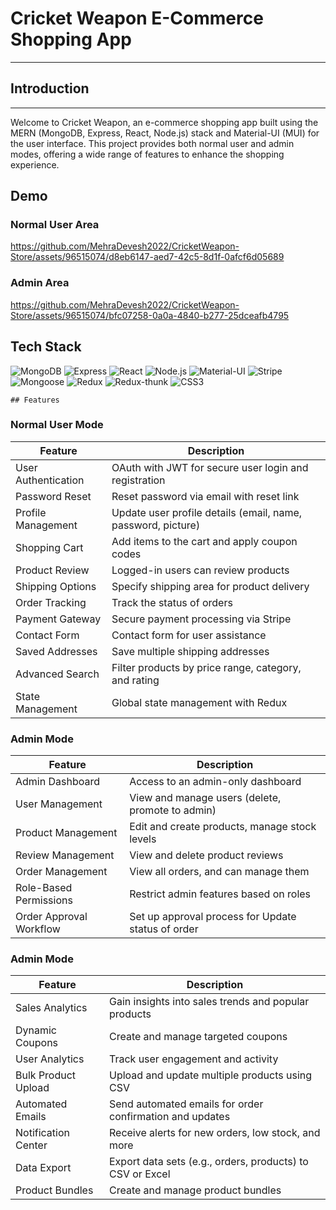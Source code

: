 # Cricket Weapon E-Commerce Shopping App
---



## Introduction
---
Welcome to Cricket Weapon, an e-commerce shopping app built using the MERN (MongoDB, Express, React, Node.js) stack and Material-UI (MUI) for the user interface. This project provides both normal user and admin modes, offering a wide range of features to enhance the shopping experience.

## Demo

### Normal User Area

https://github.com/MehraDevesh2022/CricketWeapon-Store/assets/96515074/d8eb6147-aed7-42c5-8d1f-0afcf6d05689

### Admin Area
https://github.com/MehraDevesh2022/CricketWeapon-Store/assets/96515074/bfc07258-0a0a-4840-b277-25dceafb4795


## Tech Stack


![MongoDB](https://img.shields.io/badge/-MongoDB-green) ![Express](https://img.shields.io/badge/-Express-blue) ![React](https://img.shields.io/badge/-React-blue) ![Node.js](https://img.shields.io/badge/-Node.js-green) ![Material-UI](https://img.shields.io/badge/-Material--UI-blue) ![Stripe](https://img.shields.io/badge/-Stripe-blue) ![Mongoose](https://img.shields.io/badge/-Mongoose-green) ![Redux](https://img.shields.io/badge/-Redux-purple) ![Redux-thunk](https://img.shields.io/badge/-Redux--thunk-purple) ![CSS3](https://img.shields.io/badge/-CSS3-blue)



    ## Features

### Normal User Mode

| Feature             | Description                                                  |
| ------------------- | ------------------------------------------------------------ |
| User Authentication | OAuth with JWT for secure user login and registration        |
| Password Reset      | Reset password via email with reset link                     |
| Profile Management  | Update user profile details (email, name, password, picture) |
| Shopping Cart       | Add items to the cart and apply coupon codes                 |
| Product Review      | Logged-in users can review products                          |
| Shipping Options    | Specify shipping area for product delivery                   |
| Order Tracking      | Track the status of orders                                   |
| Payment Gateway     | Secure payment processing via Stripe                         |
| Contact Form        | Contact form for user assistance                             |
| Saved Addresses     | Save multiple shipping addresses                             |
| Advanced Search     | Filter products by price range, category, and rating         |
| State Management    | Global state management with Redux                           |
### Admin Mode

| Feature                 | Description                                        |
| ----------------------- | -------------------------------------------------- |
| Admin Dashboard         | Access to an admin-only dashboard                  |
| User Management         | View and manage users (delete, promote to admin)   |
| Product Management      | Edit and create products, manage stock levels      |
| Review Management       | View and delete product reviews                    |
| Order Management        | View all orders, and can manage them               |
| Role-Based Permissions  | Restrict admin features based on roles             |
| Order Approval Workflow | Set up approval process for Update status of order |


### Admin Mode

| Feature             | Description                                               |
| ------------------- | --------------------------------------------------------- |
| Sales Analytics     | Gain insights into sales trends and popular products      |
| Dynamic Coupons     | Create and manage targeted coupons                        |
| User Analytics      | Track user engagement and activity                        |
| Bulk Product Upload | Upload and update multiple products using CSV             |
| Automated Emails    | Send automated emails for order confirmation and updates  |
| Notification Center | Receive alerts for new orders, low stock, and more        |
| Data Export         | Export data sets (e.g., orders, products) to CSV or Excel |
| Product Bundles     | Create and manage product bundles                         |

